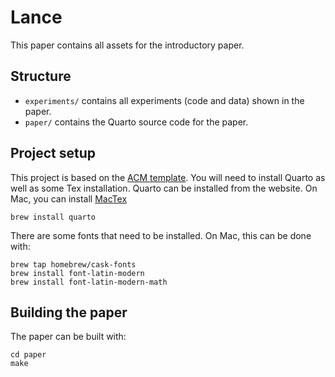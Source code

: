 # Lance

This paper contains all assets for the introductory paper.

## Structure

* `experiments/` contains all experiments (code and data) shown in the paper.
* `paper/` contains the Quarto source code for the paper.

## Project setup

This project is based on the [ACM template](https://github.com/mikemahoney218/quarto-arxiv).
You will need to install Quarto as well as some Tex installation. Quarto can be
installed from the website. On Mac, you can install [MacTex](https://www.tug.org/mactex/)

```shell
brew install quarto
```

There are some fonts that need to be installed. On Mac, this can be done with:

```shell
brew tap homebrew/cask-fonts
brew install font-latin-modern
brew install font-latin-modern-math
```

## Building the paper

The paper can be built with:

```shell
cd paper
make
```
